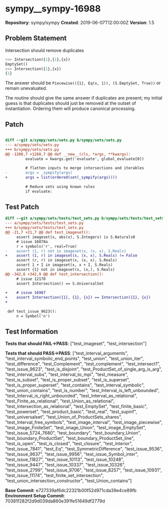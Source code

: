 # sympy__sympy-16988

**Repository**: sympy/sympy
**Created**: 2019-06-07T12:00:00Z
**Version**: 1.5

## Problem Statement

Intersection should remove duplicates
```python
>>> Intersection({1},{1},{x})
EmptySet()
>>> Intersection({1},{x})
{1}
```
The answer should be `Piecewise(({1}, Eq(x, 1)), (S.EmptySet, True))` or remain unevaluated.

The routine should give the same answer if duplicates are present; my initial guess is that duplicates should just be removed at the outset of instantiation. Ordering them will produce canonical processing.


## Patch

```diff

diff --git a/sympy/sets/sets.py b/sympy/sets/sets.py
--- a/sympy/sets/sets.py
+++ b/sympy/sets/sets.py
@@ -1260,7 +1260,7 @@ def __new__(cls, *args, **kwargs):
         evaluate = kwargs.get('evaluate', global_evaluate[0])
 
         # flatten inputs to merge intersections and iterables
-        args = _sympify(args)
+        args = list(ordered(set(_sympify(args))))
 
         # Reduce sets using known rules
         if evaluate:


```

## Test Patch

```diff
diff --git a/sympy/sets/tests/test_sets.py b/sympy/sets/tests/test_sets.py
--- a/sympy/sets/tests/test_sets.py
+++ b/sympy/sets/tests/test_sets.py
@@ -21,7 +21,7 @@ def test_imageset():
     assert imageset(x, abs(x), S.Integers) is S.Naturals0
     # issue 16878a
     r = symbols('r', real=True)
-    assert (1, r) not in imageset(x, (x, x), S.Reals)
+    assert (1, r) in imageset(x, (x, x), S.Reals) != False
     assert (r, r) in imageset(x, (x, x), S.Reals)
     assert 1 + I in imageset(x, x + I, S.Reals)
     assert {1} not in imageset(x, (x,), S.Reals)
@@ -342,6 +342,9 @@ def test_intersection():
     # issue 12178
     assert Intersection() == S.UniversalSet
 
+    # issue 16987
+    assert Intersection({1}, {1}, {x}) == Intersection({1}, {x})
+
 
 def test_issue_9623():
     n = Symbol('n')

```

## Test Information

**Tests that should FAIL→PASS**: ["test_imageset", "test_intersection"]

**Tests that should PASS→PASS**: ["test_interval_arguments", "test_interval_symbolic_end_points", "test_union", "test_union_iter", "test_difference", "test_Complement", "test_complement", "test_intersect1", "test_issue_9623", "test_is_disjoint", "test_ProductSet_of_single_arg_is_arg", "test_interval_subs", "test_interval_to_mpi", "test_measure", "test_is_subset", "test_is_proper_subset", "test_is_superset", "test_is_proper_superset", "test_contains", "test_interval_symbolic", "test_union_contains", "test_is_number", "test_Interval_is_left_unbounded", "test_Interval_is_right_unbounded", "test_Interval_as_relational", "test_Finite_as_relational", "test_Union_as_relational", "test_Intersection_as_relational", "test_EmptySet", "test_finite_basic", "test_powerset", "test_product_basic", "test_real", "test_supinf", "test_universalset", "test_Union_of_ProductSets_shares", "test_Interval_free_symbols", "test_image_interval", "test_image_piecewise", "test_image_FiniteSet", "test_image_Union", "test_image_EmptySet", "test_issue_5724_7680", "test_boundary", "test_boundary_Union", "test_boundary_ProductSet", "test_boundary_ProductSet_line", "test_is_open", "test_is_closed", "test_closure", "test_interior", "test_issue_7841", "test_Eq", "test_SymmetricDifference", "test_issue_9536", "test_issue_9637", "test_issue_9956", "test_issue_Symbol_inter", "test_issue_11827", "test_issue_10113", "test_issue_10248", "test_issue_9447", "test_issue_10337", "test_issue_10326", "test_issue_2799", "test_issue_9706", "test_issue_8257", "test_issue_10931", "test_issue_11174", "test_finite_set_intersection", "test_union_intersection_constructor", "test_Union_contains"]

**Base Commit**: e727339af6dc22321b00f52d971cda39e4ce89fb
**Environment Setup Commit**: 70381f282f2d9d039da860e391fe51649df2779d
